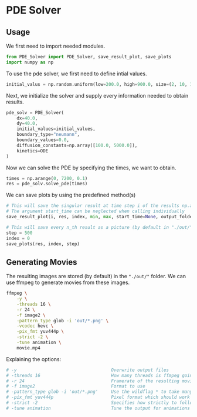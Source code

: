 # PDE Solver
## Usage
We first need to import needed modules.
```python
from PDE_Solver import PDE_Solver, save_result_plot, save_plots
import numpy as np
```
To use the pde solver, we first need to define intial values.
```python
initial_valus = np.random.uniform(low=200.0, high=900.0, size=(2, 10, 10))
```
Next, we initialize the solver and supply every information needed to obtain results.
```python
pde_solv = PDE_Solver(
	dx=40.0,
	dy=40.0,
	initial_values=initial_values,
	boundary_type="neumann",
	boundary_values=0.0,
	diffusion_constants=np.array([100.0, 5000.0]),
	kinetics=ODE
)
```
Now we can solve the PDE by specifying the times, we want to obtain.
```python
times = np.arange(0, 7200, 0.1)
res = pde_solv.solve_pde(times)
```
We can save plots by using the predefined method(s)
```python
# This will save the singular result at time step i of the results np.array
# The argument start_time can be neglected when calling individually
save_result_plot(i, res, index, min, max, start_time=None, output_folder=Path("./out/"))

# This will save every n_th result as a picture (by default in "./out/")
step = 500
index = 0
save_plots(res, index, step)
```
## Generating Movies
The resulting images are stored (by default) in the `"./out/"` folder.
We can use ffmpeg to generate movies from these images.
```bash
ffmpeg \
	-y \
	-threads 16 \
	-r 24 \
	-f image2 \
	-pattern_type glob -i 'out/*.png' \
	-vcodec hevc \
	-pix_fmt yuv444p \
	-strict -2 \
	-tune animation \
	movie.mp4
```
Explaining the options:
```bash
# -y 									Overwrite output files
# -threads 16 							How many threads is ffmpeg going to use (this can safely be neglected)
# -r 24 								Framerate of the resulting movie
# -f image2								Format to use
# -pattern_type glob -i 'out/*.png'		Use the wildflag * to take many .png files as intput sources.
# -pix_fmt yuv444p						Pixel format which should work for png files saved with matplotlib.
# -strict -2							Specifies how strictly to follow standards.
# -tune animation						Tune the output for animations
```